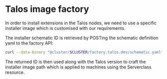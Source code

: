 # Talos image factory

In order to install extensions in the Talos nodes, we need to use a specific installer image which is customised with our requirements.

The installer schematic ID is retrieved by POSTing the schematic definition yaml to the factory API:

```bash
curl --data-binary "@cluster/$CLUSTER/factory.talos.dev/schematic.yaml" https://factory.talos.dev/schematics
```

The returned ID is then used along with the Talos version to craft the installer image path which is applied to machines using the Serverclass resource.
